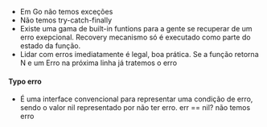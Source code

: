 - Em Go não temos exceções
- Não temos try-catch-finally
- Existe uma gama de built-in funtions para a gente se recuperar de um erro exepcional. Recovery mecanismo só é executado como parte do estado da função.
- Lidar com erros imediatamente é legal, boa prática.  Se a função retorna N e um Erro na próxima linha já tratemos o erro

#### Typo erro
- É uma interface convencional para representar uma condição de erro, sendo o valor nil representado por não ter erro. err == nil? não temos erro
